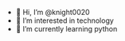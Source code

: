 - 👋 Hi, I’m @knight0020
- 👀 I’m interested in technology 
- 🌱 I’m currently learning python


<!---
knight0020/knight0020 is a ✨ special ✨ repository because its `README.md` (this file) appears on your GitHub profile.
You can click the Preview link to take a look at your changes.
--->
